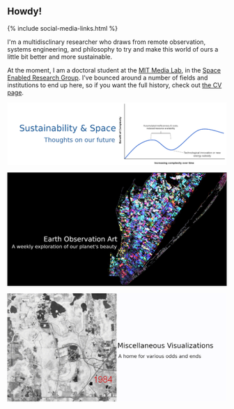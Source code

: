 ## Howdy!

{% include social-media-links.html %}

I'm a multidisclinary researcher who draws from remote observation, systems engineering, and philosophy to try and make this world of ours a little bit better and more sustainable.

At the moment, I am a doctoral student at the [MIT Media Lab](https://www.media.mit.edu/), in the [Space Enabled Research Group](https://www.media.mit.edu/groups/space-enabled/overview/). I've bounced around a number of fields and institutions to end up here, so if you want the full history, check out [the CV page](/docs/assets/resume.pdf).

[<img style="float: center;" width=800 src="/docs/assets/banner_space_sustainability.png">](space_sustainability.md)

[<img style="float: center;" width=800 src="/docs/assets/banner_eo_art.png">](eo_art.md)

[<img style="float: center;" width=800 src="/docs/assets/banner_misc_vis.png">](misc_vis.md)
